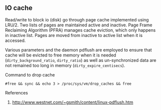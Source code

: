 ﻿## IO cache

Read/write to block io (disk) go through page cache implemented using LRU/2. 
Two lists of pages are maintained active and inactive. Page Frame Reclaiming Algorithm (PFRA) 
manages cache eviction, which only happens in inactive list. Pages are moved from inactive 
to active list when it is accessed.

Various parameters and the daemon pdflush are employed to ensure that cache will be evicted to 
free memory when it is needed (`dirty_background_ratio`, `dirty_ratio`) as well as un-synchronized 
data are not remained too long in memory (`dirty_expire_centisecs`).

Command to drop cache

    #free && sync && echo 3 > /proc/sys/vm/drop_caches && free
    
References

1. http://www.westnet.com/~gsmith/content/linux-pdflush.htm
